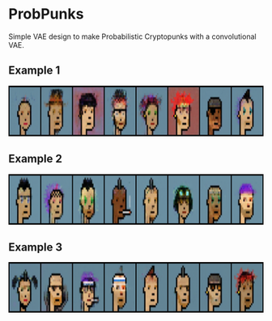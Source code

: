 # ProbPunks

Simple VAE design to make Probabilistic Cryptopunks with a convolutional VAE.

<!-- ![Image1](data/images/ProbPunks_1.png) -->

## Example 1
<p align="center">
  <img width="700" height="100" src="data/images/ProbPunks_1.png">
</p>

## Example 2
<p align="center">
  <img width="700" height="100" src="data/images/ProbPunks_2.png">
</p>

## Example 3
<p align="center">
  <img width="700" height="100" src="data/images/ProbPunks_3.png">
</p>